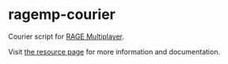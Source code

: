 # ragemp-courier

Courier script for [RAGE Multiplayer](https://rage.mp/).

Visit [the resource page](https://rage.mp/files/file/208-courier/) for more information and documentation.
